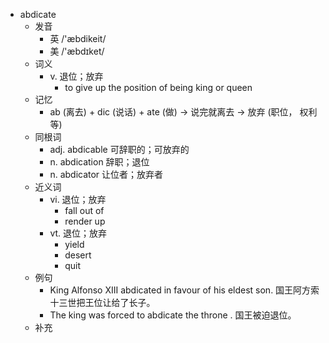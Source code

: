 - abdicate
  - 发音
    - 英 /'æbdikeit/
    - 美 /'æbdɪket/
  - 词义
    - v. 退位；放弃
      - to give up the position of being king or queen
  - 记忆
    - ab (离去) + dic (说话) + ate (做) → 说完就离去 → 放弃 (职位， 权利等)
  - 同根词
    - adj. abdicable 可辞职的；可放弃的
    - n. abdication 辞职；退位
    - n. abdicator 让位者；放弃者
  - 近义词
    - vi. 退位；放弃
      - fall out of
      - render up
    - vt. 退位；放弃
      - yield
      - desert
      - quit
  - 例句
    - King Alfonso XIII abdicated in favour of his eldest son. 国王阿方索十三世把王位让给了长子。
    - The king was forced to abdicate the throne . 国王被迫退位。
  - 补充